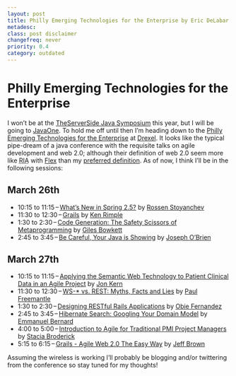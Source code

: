```yaml
---
layout: post
title: Philly Emerging Technologies for the Enterprise by Eric DeLabar
metadesc: 
class: post disclaimer
changefreq: never
priority: 0.4
category: outdated
---
```

# Philly Emerging Technologies for the Enterprise

I won’t be at the [TheServerSide Java Symposium](http://javasymposium.techtarget.com/) this year, 
but I will be going to [JavaOne](http://java.sun.com/javaone/sf/).  To hold me off until then 
I’m heading down to the [Philly Emerging Technologies for the Enterprise](http://www.phillyemergingtech.com/) 
at [Drexel](http://www.drexel.edu/).  It looks like the typical pipe-dream of a java conference 
with the requisite talks on agile development and web 2.0; although their definition of web 2.0 seem more like 
<acronym title="Rich Internet Applications">RIA</acronym> with 
[Flex](http://www.adobe.com/products/flex/) than my 
[preferred definition](/2007/02/web-20-religion-politics.html).  As of now, I think I’ll be in the 
following sessions:

## March 26th

* 10:15 to 11:15 – [What’s New in Spring 2.5?](http://www.phillyemergingtech.com/abstracts.php#stoyanchev) by 
[Rossen Stoyanchev](http://www.phillyemergingtech.com/speakers.php#stoyanchev)
* 11:30 to 12:30 – [Grails](http://www.phillyemergingtech.com/abstracts.php#rimple1) by 
[Ken Rimple](http://www.phillyemergingtech.com/speakers.php#rimple)
* 1:30 to 2:30 – [Code Generation: The Safety Scissors of Metaprogramming](http://www.phillyemergingtech.com/abstracts.php#bowkett) by 
[Giles Bowkett](http://www.phillyemergingtech.com/speakers.php#bowkett)
* 2:45 to 3:45 – [Be Careful, Your Java is Showing](http://www.phillyemergingtech.com/abstracts.php#obrien) by 
[Joseph O’Brien](http://www.phillyemergingtech.com/speakers.php#obrien)

## March 27th

* 10:15 to 11:15 – [Applying the Semantic Web Technology to Patient Clinical Data in an Agile Project](http://www.phillyemergingtech.com/abstracts.php#kern1) by 
[Jon Kern](http://www.phillyemergingtech.com/speakers.php#kern)</li>
* 11:30 to 12:30 – [WS-* vs. REST: Myths, Facts and Lies](http://www.phillyemergingtech.com/abstracts.php#freemantle2) by 
[Paul Freemantle](http://www.phillyemergingtech.com/speakers.php#freemantle)</li>
* 1:30 to 2:30 – [Designing RESTful Rails Applications](http://www.phillyemergingtech.com/abstracts.php#fernandez) by 
[Obie Fernandez](http://www.phillyemergingtech.com/speakers.php#fernandez)</li>
* 2:45 to 3:45 – [Hibernate Search: Googling Your Domain Model](http://www.phillyemergingtech.com/abstracts.php#bernard) by 
[Emmanuel Bernard](http://www.phillyemergingtech.com/speakers.php#bernard)</li>
* 4:00 to 5:00 – [Introduction to Agile for Traditional PMI Project Managers](http://www.phillyemergingtech.com/abstracts.php#broderick) by 
[Stacia Broderick](http://www.phillyemergingtech.com/speakers.php#broderick)</li>
* 5:15 to 6:15 – [Grails - Agile Web 2.0 The Easy Way](http://www.phillyemergingtech.com/abstracts.php#brown) by 
[Jeff Brown](http://www.phillyemergingtech.com/speakers.php#brown)</li>

Assuming the wireless is working I’ll probably be blogging and/or twittering from the conference so stay tuned for my thoughts!
